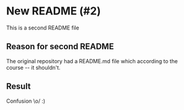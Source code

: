 # New README (#2)

This is a second README file

## Reason for second README

The original repository had a README.md file which
according to the course -- it shouldn't.

## Result

Confusion \o/ :)
